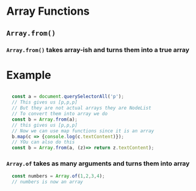 # Array Functions 

## `Array.from()`


### `Array.from()` takes array-ish and turns them into a true array

# Example 

```javascript

  const a = document.querySelectorAll('p');
  // This gives us [p,p,p]
  // But they are not actual arrays they are NodeList
  // To convert them into array we do
  const b = Array.from(a);
  // this gives us [p,p,p]
  // Now we can use map functions since it is an array
  b.map(c => {console.log(c.textContent)});
  // YOu can also do this 
  const b = Array.from(a, (z)=> return z.textContent);
```

### `Array.of` takes as many arguments and turns them into array 

```javascript
  const numbers = Array.of(1,2,3,4);
  // numbers is now an array
```